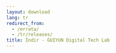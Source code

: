 ```yaml
---
layout: download
lang: tr
redirect_from:
  - /errata/
  - /tr/releases/
title: İndir - GUIYUN Digital Tech Lab
---
```


